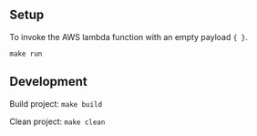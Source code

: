 ## Setup

To invoke the AWS lambda function with an empty payload `{ }`.

```
make run
```

## Development

Build project: `make build`

Clean project: `make clean`
